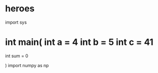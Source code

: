 # heroes

import sys

int main(
int a = 4
int b = 5
int c = 41
=======
int sum = 0

)
import numpy as np
